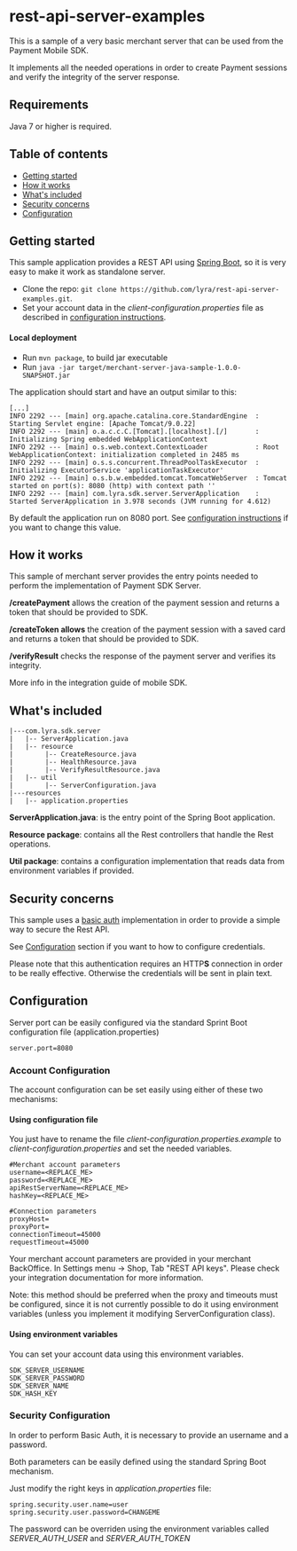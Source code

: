 # rest-api-server-examples

This is a sample of a very basic merchant server that can be used from the Payment Mobile SDK.

It implements all the needed operations in order to create Payment sessions and verify the integrity of the server response.
 
## Requirements

Java 7 or higher is required.

## Table of contents

* [Getting started](#getting-started)
* [How it works](#how-it-works)
* [What's included](#whats-included)
* [Security concerns](#security-concerns)
* [Configuration](#configuration)

## Getting started 

This sample application provides a REST API using [Spring Boot](https://spring.io/projects/spring-boot), so it is very easy to make it work as standalone server.  

* Clone the repo: `git clone https://github.com/lyra/rest-api-server-examples.git`.
* Set your account data in the _client-configuration.properties_ file as described in [configuration instructions](#configuration).

#### Local deployment 

* Run `mvn package`, to build jar executable
* Run `java -jar target/merchant-server-java-sample-1.0.0-SNAPSHOT.jar`

The application should start and have an output similar to this: 

    [...]
    INFO 2292 --- [main] org.apache.catalina.core.StandardEngine  : Starting Servlet engine: [Apache Tomcat/9.0.22]
    INFO 2292 --- [main] o.a.c.c.C.[Tomcat].[localhost].[/]       : Initializing Spring embedded WebApplicationContext
    INFO 2292 --- [main] o.s.web.context.ContextLoader            : Root WebApplicationContext: initialization completed in 2485 ms
    INFO 2292 --- [main] o.s.s.concurrent.ThreadPoolTaskExecutor  : Initializing ExecutorService 'applicationTaskExecutor'
    INFO 2292 --- [main] o.s.b.w.embedded.tomcat.TomcatWebServer  : Tomcat started on port(s): 8080 (http) with context path ''
    INFO 2292 --- [main] com.lyra.sdk.server.ServerApplication    : Started ServerApplication in 3.978 seconds (JVM running for 4.612)

By default the application run on 8080 port. See [configuration instructions](#configuration) if you want to change this value.

## How it works

This sample of merchant server provides the entry points needed to perform the implementation of Payment SDK Server.

**/createPayment** allows the creation of the payment session and returns a token that should be provided to SDK.

**/createToken allows** the creation of the payment session with a saved card and returns a token that should be provided to SDK.

**/verifyResult** checks the response of the payment server and verifies its integrity.

More info in the integration guide of mobile SDK.

## What's included

```
|---com.lyra.sdk.server
|   |-- ServerApplication.java
|   |-- resource 
|        |-- CreateResource.java
|        |-- HealthResource.java
|        |-- VerifyResultResource.java   
|   |-- util
|        |-- ServerConfiguration.java
|---resources
|   |-- application.properties
```

**ServerApplication.java**: is the entry point of the Spring Boot application.

**Resource package**: contains all the Rest controllers that handle the Rest operations.

**Util package**: contains a configuration implementation that reads data from environment variables if provided.  

## Security concerns

This sample uses a [basic auth](https://developer.mozilla.org/fr/docs/Web/HTTP/Authentication#Sch%C3%A9ma_d'authentification_basique_(Basic)) implementation in order to provide a simple way to secure the Rest API.

See [Configuration](#security-configuration) section if you want to how to configure credentials.  

Please note that this authentication requires an HTTP**S** connection in order to be really effective. Otherwise the credentials will 
be sent in plain text.
 

## Configuration

Server port can be easily configured via the standard Sprint Boot configuration file (application.properties)
 
```
server.port=8080
```

### Account Configuration

The account configuration can be set easily using either of these two mechanisms: 

#### Using configuration file

You just have to rename the file _client-configuration.properties.example_ to _client-configuration.properties_ 
and set the needed variables.

```
#Merchant account parameters
username=<REPLACE_ME>
password=<REPLACE_ME>
apiRestServerName=<REPLACE_ME>
hashKey=<REPLACE_ME>

#Connection parameters
proxyHost=
proxyPort=
connectionTimeout=45000
requestTimeout=45000
```

Your merchant account parameters are provided in your merchant BackOffice. In Settings menu -> Shop, Tab "REST API keys".  Please check your integration documentation for more information.

Note: this method should be preferred when the proxy and timeouts must be configured, since it is not currently possible 
to do it using environment variables (unless you implement it modifying ServerConfiguration class).

#### Using environment variables

You can set your account data using this environment variables.

    SDK_SERVER_USERNAME
    SDK_SERVER_PASSWORD
    SDK_SERVER_NAME
    SDK_HASH_KEY
    
    
### Security Configuration

In order to perform Basic Auth, it is necessary to provide an username and a password.
 
Both parameters can be easily defined using the standard Spring Boot mechanism.

Just modify the right keys in _application.properties_ file: 

    spring.security.user.name=user
    spring.security.user.password=CHANGEME
    
The password can be overriden using the environment variables called _SERVER_AUTH_USER_ and _SERVER_AUTH_TOKEN_
